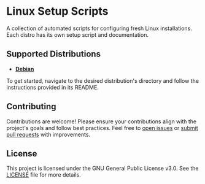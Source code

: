 # Linux Setup Scripts

A collection of automated scripts for configuring fresh Linux installations. Each distro has its own setup script and documentation.

## Supported Distributions

- **[Debian](./debian/README.md)**

To get started, navigate to the desired distribution's directory and follow the instructions provided in its README.

## Contributing

Contributions are welcome! Please ensure your contributions align with the project's goals and follow best practices. Feel free to [open issues](https://github.com/slash071/linux-setup/issues) or [submit pull requests](https://github.com/slash071/linux-setup/pulls) with improvements.

## License

This project is licensed under the GNU General Public License v3.0. See the [LICENSE](./LICENSE) file for more details.
